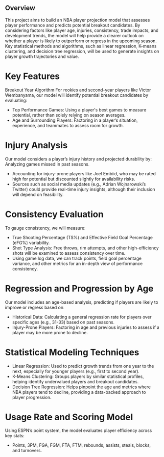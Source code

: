 ## Overview 
This project aims to build an NBA player projection model that assesses player performance and predicts potential breakout candidates. By considering factors like player age, injuries, consistency, trade impacts, and development trends, the model will help provide a clearer outlook on whether a player is likely to outperform or regress in the upcoming season. Key statistical methods and algorithms, such as linear regression, K-means clustering, and decision tree regression, will be used to generate insights on player growth trajectories and value.

# Key Features 
Breakout Year Algorithm
For rookies and second-year players like Victor Wembanyama, our model will identify potential breakout candidates by evaluating:
- Top Performance Games: Using a player's best games to measure potential, rather than solely relying on season averages.
- Age and Surrounding Players: Factoring in a player’s situation, experience, and teammates to assess room for growth.

# Injury Analysis
Our model considers a player’s injury history and projected durability by:
Analyzing games missed in past seasons.
- Accounting for injury-prone players like Joel Embiid, who may be rated high for potential but discounted slightly for 
  availability risks.
- Sources such as social media updates (e.g., Adrian Wojnarowski’s Twitter) could provide real-time injury insights, although 
  their inclusion will depend on feasibility.

# Consistency Evaluation
To gauge consistency, we will measure:
- True Shooting Percentage (TS%) and Effective Field Goal Percentage (eFG%) variability.
- Shot Type Analysis: Free throws, rim attempts, and other high-efficiency shots will be examined to assess consistency over 
  time.
- Using game log data, we can track points, field goal percentage variance, and other metrics for an in-depth view of 
  performance consistency.

# Regression and Progression by Age
Our model includes an age-based analysis, predicting if players are likely to improve or regress based on:
- Historical Data: Calculating a general regression rate for players over specific ages (e.g., 31-33) based on past seasons.
- Injury-Prone Players: Factoring in age and previous injuries to assess if a player may be more prone to decline.

# Statistical Modeling Techniques
- Linear Regression: Used to predict growth trends from one year to the next, especially for younger players (e.g., first to 
  second year).
- K-Means Clustering: Groups players by similar statistical profiles, helping identify undervalued players and breakout 
  candidates.
- Decision Tree Regression: Helps pinpoint the age and metrics where NBA players tend to decline, providing a data-backed 
  approach to player progression.

# Usage Rate and Scoring Model
Using ESPN’s point system, the model evaluates player efficiency across key stats:
- Points, 3PM, FGA, FGM, FTA, FTM, rebounds, assists, steals, blocks, and turnovers.






















